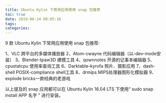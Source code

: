 ```yaml
---
title: Ubuntu Kylin 下常用应用使用 snap 包推荐
toc: true
date: 2019-06-24 09:05:16
tags:
categories:
---
```



9 款 Ubuntu Kylin 下常用应用使用 snap 包推荐:

1、VLC 跨平台的多媒体播放器
2、Atom-cwayne 代码编辑器（以-dev-mode安装）
3、Blender-tpaw3D 建模工具
4、qownnotes 开源的记事本编辑器
5、cpustatcpu 使用率查询工具
6、Darktable-kyrofa 照片、摄影应用
7、dash-shell POSIX-compliance  shell工具
8、drmips MIPS处理器图形化模拟器
9、explode bricks一款经典的老游戏

以上提及的 snap 应用都可以在 Ubuntu Kylin 16.04 LTS 下使用“ sudo snap install APP 名字 ” 进行安装。
